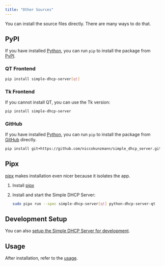 ```yaml
---
title: "Other Sources"
---
```


You can install the source files directly. There are many ways to do that.

## PyPI

If you have installed [Python], you can run `pip` to install the package from [PyPI].

### QT Frontend

```sh
pip install simple-dhcp-server[qt]
```

### Tk Frontend

If you cannot install QT, you can use the Tk version:

```sh
pip install simple-dhcp-server
```

### GitHub

If you have installed [Python], you can run `pip` to install the package from [GitHub] directly.

```sh
pip install git+https://github.com/niccokunzmann/simple_dhcp_server.git
```

## Pipx

[pipx] makes installation even nicer because it isolates the app.

1. Install [pipx]
2. Install and start the Simple DHCP Server:

    ```sh
    sudo pipx run --spec simple-dhcp-server[qt] python-dhcp-server-qt  
    ```

## Development Setup

You can also [setup the Simple DHCP Server for development][4].

## Usage

After installation, refer to the [usage][3].

[Python]: https://www.python.org/
[PyPI]: https://pypi.org/project/simple-dhcp-server/
[GitHub]: https://github.com/niccokunzmann/simple_dhcp_server/
[3]: /usage/cmd.md
[pipx]: https://pipx.pypa.io/stable/installation/
[4]: ../develop
